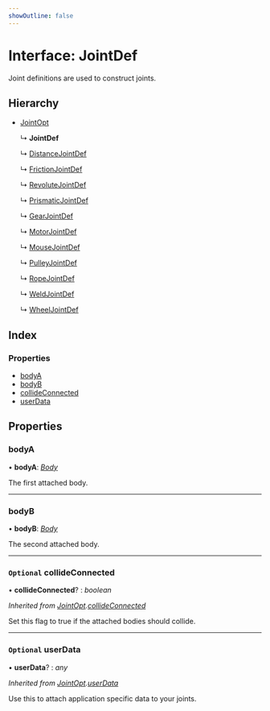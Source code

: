 ```yaml
---
showOutline: false
---
```


# Interface: JointDef

Joint definitions are used to construct joints.

## Hierarchy

* [JointOpt](/api/interfaces/jointopt)

  ↳ **JointDef**

  ↳ [DistanceJointDef](/api/interfaces/distancejointdef)

  ↳ [FrictionJointDef](/api/interfaces/frictionjointdef)

  ↳ [RevoluteJointDef](/api/interfaces/revolutejointdef)

  ↳ [PrismaticJointDef](/api/interfaces/prismaticjointdef)

  ↳ [GearJointDef](/api/interfaces/gearjointdef)

  ↳ [MotorJointDef](/api/interfaces/motorjointdef)

  ↳ [MouseJointDef](/api/interfaces/mousejointdef)

  ↳ [PulleyJointDef](/api/interfaces/pulleyjointdef)

  ↳ [RopeJointDef](/api/interfaces/ropejointdef)

  ↳ [WeldJointDef](/api/interfaces/weldjointdef)

  ↳ [WheelJointDef](/api/interfaces/wheeljointdef)

## Index

### Properties

* [bodyA](/api/interfaces/jointdef#bodya)
* [bodyB](/api/interfaces/jointdef#bodyb)
* [collideConnected](/api/interfaces/jointdef#optional-collideconnected)
* [userData](/api/interfaces/jointdef#optional-userdata)

## Properties

###  bodyA

• **bodyA**: *[Body](/api/classes/body)*

The first attached body.

___

###  bodyB

• **bodyB**: *[Body](/api/classes/body)*

The second attached body.

___

### `Optional` collideConnected

• **collideConnected**? : *boolean*

*Inherited from [JointOpt](/api/interfaces/jointopt).[collideConnected](/api/interfaces/jointopt#optional-collideconnected)*

Set this flag to true if the attached bodies
should collide.

___

### `Optional` userData

• **userData**? : *any*

*Inherited from [JointOpt](/api/interfaces/jointopt).[userData](/api/interfaces/jointopt#optional-userdata)*

Use this to attach application specific data to your joints.
